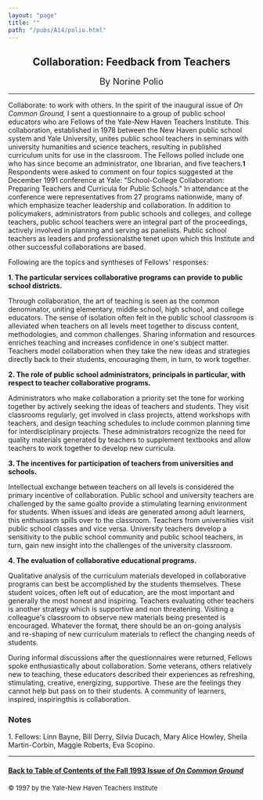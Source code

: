 ```yaml
---
layout: "page"
title: ""
path: "/pubs/A14/polio.html"
---
```

<main>
<center>
<h2>Collaboration: Feedback from Teachers</h2>
<font size="+1">By Norine Polio</font>
</center>
<hr/>
Collaborate: to work with others. In the spirit of the inaugural issue of
<i>On Common Ground,</i> I sent a questionnaire to a group of public
school educators who are Fellows of the Yale-New Haven Teachers Institute.
This collaboration, established in 1978 between the New Haven public
school system and Yale University, unites public school teachers in
seminars with university humanities and science teachers, resulting in
published curriculum units for use in the classroom. The Fellows polled
include one who has since become an administrator, one librarian, and five
teachers.<font size="-1"><b>1</b></font>
Respondents were asked to comment on four topics suggested at the December
1991 conference at Yale: "School-College Collaboration: Preparing Teachers
and Curricula for Public Schools." In attendance at the conference were
representatives from 27 programs nationwide, many of which emphasize
teacher leadership and collaboration. In addition to policymakers,
administrators from public schools and colleges, and college teachers,
public school teachers were an integral part of the proceedings, actively
involved in planning and serving as panelists. Public school teachers as
leaders and professionals­the tenet upon which this Institute and
other successful collaborations are based.
<p>
Following are the topics and syntheses of Fellows' responses:
</p><p>
<b>1. The particular services collaborative programs can provide to public
school districts.</b>
</p><p>
Through collaboration, the art of teaching is seen as the common
denominator, uniting elementary, middle school, high school, and college
educators. The sense of isolation often felt in the public school
classroom is alleviated when teachers on all levels meet together to
discuss content, methodologies, and common challenges. Sharing information
and resources enriches teaching and increases confidence in one's subject
matter. Teachers model collaboration when they take the new ideas and
strategies directly back to their students, encouraging them, in turn, to
work together.</p><p>
<b>2. The role of public school administrators, principals in particular,
with respect to teacher collaborative programs.</b>
</p><p>
Administrators who make collaboration a priority set the tone for working
together by actively seeking the ideas of teachers and students. They
visit classrooms regularly, get involved in class projects, attend
workshops with teachers, and design teaching schedules to include common
planning time for interdisciplinary projects. These administrators
recognize the need for quality materials generated by teachers to
supplement textbooks and allow teachers to work together to develop new
curricula.
</p><p>
<b>3. The incentives for participation of teachers from universities and
schools.</b>
</p><p>
Intellectual exchange between teachers on all levels is considered the
primary incentive of collaboration. Public school and university teachers
are challenged by the same goal­to provide a stimulating learning
environment for students. When issues and ideas are generated among adult
learners, this enthusiasm spills over to the classroom. Teachers from
universities visit public school classes and vice versa. University
teachers develop a sensitivity to the public school community and public
school teachers, in turn, gain new insight into the challenges of the
university classroom.
</p><p>
<b>4. The evaluation of collaborative educational programs.</b>
</p><p>
Qualitative analysis of the curriculum materials developed in
collaborative programs can best be accomplished by the students
themselves. These student voices, often left out of education, are the
most important and generally the most honest and inspiring. Teachers
evaluating other teachers is another strategy which is supportive and non
threatening. Visiting a colleague's classroom to observe new materials
being presented is encouraged. Whatever the format, there should be an
on-going analysis and re-shaping of new curriculum materials to reflect
the changing needs of students.
</p><p>
During informal discussions after the questionnaires were returned,
Fellows spoke enthusiastically about collaboration. Some veterans, others
relatively new to teaching, these educators described their experiences as
refreshing, stimulating, creative, energizing, supportive. These are the
feelings they cannot help but pass on to their students. A community of
learners, inspired, inspiring­this is collaboration.
</p><h3> Notes</h3>
1. Fellows: Linn Bayne, Bill Derry, Silvia Ducach, Mary Alice Howley,
Sheila Martin-Corbin, Maggie Roberts, Eva Scopino. 
<hr/>
<h4><a href=".\">Back to
Table of Contents of the Fall 1993 Issue of <i>On Common
Ground</i></a>
</h4>
<font size="-1">© 1997 by the Yale-New Haven Teachers Institute
</font></main>